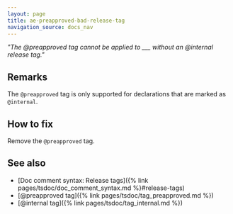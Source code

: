 ```yaml
---
layout: page
title: ae-preapproved-bad-release-tag
navigation_source: docs_nav
---
```


*"The @preapproved tag cannot be applied to ___ without an @internal release tag."*

## Remarks

The `@preapproved` tag is only supported for declarations that are marked as `@internal`.

## How to fix

Remove the `@preapproved` tag.

## See also

- [Doc comment syntax: Release tags]({% link pages/tsdoc/doc_comment_syntax.md %}#release-tags)
- [@preapproved tag]({% link pages/tsdoc/tag_preapproved.md %})
- [@internal tag]({% link pages/tsdoc/tag_internal.md %})
